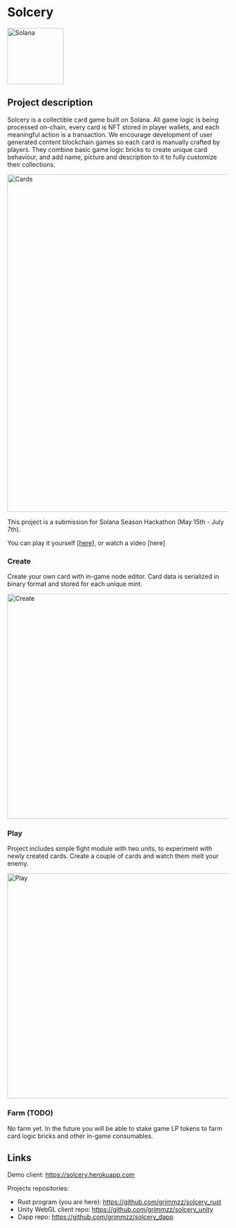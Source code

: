 # Solcery

<p align="left">
  <a href="https://solcery.herokuapp.com">
  <img alt="Solana" src="https://i.postimg.cc/ZRpfVBn0/logo-solcery.png" width="128" />
  </a>
</p>

## Project description

Solcery is a collectible card game built on Solana. All game logic is being processed on-chain, every card is NFT stored in player wallets, and each meaningful action is a transaction. We encourage development of user generated content blockchain games so each card is manually crafted by players. They combine basic game logic bricks to create unique card behaviour, and add name, picture and description to it to fully customize their collections.

<img alt="Cards" src="https://i.postimg.cc/ZR3dYDLv/cards.png" width="768" />

This project is a submission for Solana Season Hackathon (May 15th - July 7th).

You can play it yourself <a href = "https://solcery.herokuapp.com">[here]</a>, or watch a video [here]

### Create

Create your own card with in-game node editor. 
Card data is serialized in binary format and stored for each unique mint. 

<img alt="Create" src="https://i.postimg.cc/W4QcsDd1/create.png" width="512" />

### Play

Project includes simple fight module with two units, to experiment with newly created cards.
Create a couple of cards and watch them melt your enemy.

<img alt="Play" src="https://i.postimg.cc/7ZJydMLW/play.png" width="512" />

### Farm (TODO)

No farm yet. In the future you will be able to stake game LP tokens to farm card logic bricks and other in-game consumables.


## Links

Demo client: https://solcery.herokuapp.com

Projects repositories:
* Rust program (you are here): https://github.com/grimmzz/solcery_rust
* Unity WebGL client repo: https://github.com/grimmzz/solcery_unity
* Dapp repo: https://github.com/grimmzz/solcery_dapp








